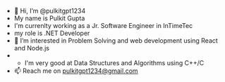 - 👋 Hi, I’m @pulkitgpt1234 
- My name is Pulkit Gupta
- I'm currenlty working as a Jr. Software Engineer in InTimeTec
- my role is .NET Developer
- 👀 I’m interested in Problem Solving and web development using React and Node.js
- - I'm very good at Data Structures and Algorithms using C++/C
- 📫 Reach me on pulkitgpt1234@gmail.com

<!---
pulkitgpt1234/pulkitgpt1234 is a ✨ special ✨ repository because its `README.md` (this file) appears on your GitHub profile.
You can click the Preview link to take a look at your changes.
--->
